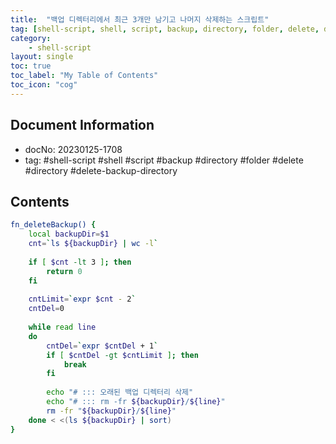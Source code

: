 ```yaml
---      
title:  "백업 디렉터리에서 최근 3개만 남기고 나머지 삭제하는 스크립트"
tag: [shell-script, shell, script, backup, directory, folder, delete, delete-backup-directory, 백업, 디렉터리, 삭제]
category:
    - shell-script
layout: single
toc: true
toc_label: "My Table of Contents"
toc_icon: "cog"
---
```


## Document Information  
- docNo: 20230125-1708  
- tag: #shell-script #shell #script #backup  #directory #folder #delete #directory #delete-backup-directory  
  
## Contents  
  
```bash  
fn_deleteBackup() {  
    local backupDir=$1  
    cnt=`ls ${backupDir} | wc -l`  
  
	if [ $cnt -lt 3 ]; then  
		return 0  
	fi  
  
	cntLimit=`expr $cnt - 2`  
	cntDel=0  
  
	while read line  
	do  
		cntDel=`expr $cntDel + 1`  
		if [ $cntDel -gt $cntLimit ]; then  
			break  
		fi  
		  
		echo "# ::: 오래된 백업 디렉터리 삭제"  
		echo "# ::: rm -fr ${backupDir}/${line}"  
		rm -fr "${backupDir}/${line}"  
	done < <(ls ${backupDir} | sort)  
}  
```  
